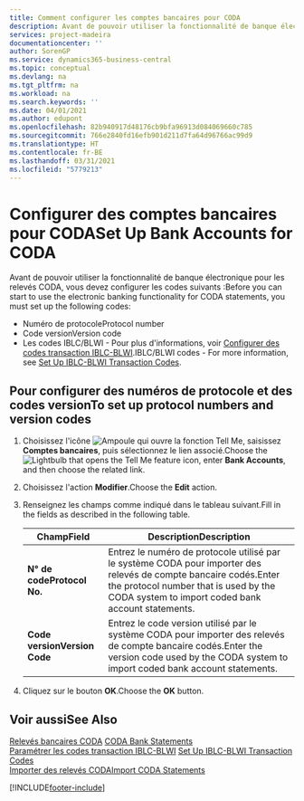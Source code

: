 ```yaml
---
title: Comment configurer les comptes bancaires pour CODA
description: Avant de pouvoir utiliser la fonctionnalité de banque électronique pour les relevés CODA, vous devez configurer certains codes.
services: project-madeira
documentationcenter: ''
author: SorenGP
ms.service: dynamics365-business-central
ms.topic: conceptual
ms.devlang: na
ms.tgt_pltfrm: na
ms.workload: na
ms.search.keywords: ''
ms.date: 04/01/2021
ms.author: edupont
ms.openlocfilehash: 82b940917d48176cb9bfa96913d084069660c785
ms.sourcegitcommit: 766e2840fd16efb901d211d7fa64d96766ac99d9
ms.translationtype: HT
ms.contentlocale: fr-BE
ms.lasthandoff: 03/31/2021
ms.locfileid: "5779213"
---
```

# <a name="set-up-bank-accounts-for-coda"></a><span data-ttu-id="75cef-103">Configurer des comptes bancaires pour CODA</span><span class="sxs-lookup"><span data-stu-id="75cef-103">Set Up Bank Accounts for CODA</span></span>
<span data-ttu-id="75cef-104">Avant de pouvoir utiliser la fonctionnalité de banque électronique pour les relevés CODA, vous devez configurer les codes suivants :</span><span class="sxs-lookup"><span data-stu-id="75cef-104">Before you can start to use the electronic banking functionality for CODA statements, you must set up the following codes:</span></span>  

- <span data-ttu-id="75cef-105">Numéro de protocole</span><span class="sxs-lookup"><span data-stu-id="75cef-105">Protocol number</span></span>  
- <span data-ttu-id="75cef-106">Code version</span><span class="sxs-lookup"><span data-stu-id="75cef-106">Version code</span></span>  
- <span data-ttu-id="75cef-107">Les codes IBLC/BLWI - Pour plus d'informations, voir [Configurer des codes transaction IBLC-BLWI](how-to-set-up-iblc-blwi-transaction-codes.md).</span><span class="sxs-lookup"><span data-stu-id="75cef-107">IBLC/BLWI codes - For more information, see [Set Up IBLC-BLWI Transaction Codes](how-to-set-up-iblc-blwi-transaction-codes.md).</span></span>  

## <a name="to-set-up-protocol-numbers-and-version-codes"></a><span data-ttu-id="75cef-108">Pour configurer des numéros de protocole et des codes version</span><span class="sxs-lookup"><span data-stu-id="75cef-108">To set up protocol numbers and version codes</span></span>  

1.  <span data-ttu-id="75cef-109">Choisissez l'icône ![Ampoule qui ouvre la fonction Tell Me](../../media/ui-search/search_small.png "Dites-moi ce que vous voulez faire"), saisissez **Comptes bancaires**, puis sélectionnez le lien associé.</span><span class="sxs-lookup"><span data-stu-id="75cef-109">Choose the ![Lightbulb that opens the Tell Me feature](../../media/ui-search/search_small.png "Tell me what you want to do") icon, enter **Bank Accounts**, and then choose the related link.</span></span>  
2.  <span data-ttu-id="75cef-110">Choisissez l'action **Modifier**.</span><span class="sxs-lookup"><span data-stu-id="75cef-110">Choose the **Edit** action.</span></span>  
3.  <span data-ttu-id="75cef-111">Renseignez les champs comme indiqué dans le tableau suivant.</span><span class="sxs-lookup"><span data-stu-id="75cef-111">Fill in the fields as described in the following table.</span></span>  

    |<span data-ttu-id="75cef-112">Champ</span><span class="sxs-lookup"><span data-stu-id="75cef-112">Field</span></span>|<span data-ttu-id="75cef-113">Description</span><span class="sxs-lookup"><span data-stu-id="75cef-113">Description</span></span>|  
    |---------------------------------|---------------------------------------|  
    |<span data-ttu-id="75cef-114">**N° de code**</span><span class="sxs-lookup"><span data-stu-id="75cef-114">**Protocol No.**</span></span>|<span data-ttu-id="75cef-115">Entrez le numéro de protocole utilisé par le système CODA pour importer des relevés de compte bancaire codés.</span><span class="sxs-lookup"><span data-stu-id="75cef-115">Enter the protocol number that is used by the CODA system to import coded bank account statements.</span></span>|  
    |<span data-ttu-id="75cef-116">**Code version**</span><span class="sxs-lookup"><span data-stu-id="75cef-116">**Version Code**</span></span>|<span data-ttu-id="75cef-117">Entrez le code version utilisé par le système CODA pour importer des relevés de compte bancaire codés.</span><span class="sxs-lookup"><span data-stu-id="75cef-117">Enter the version code used by the CODA system to import coded bank account statements.</span></span>|  

4.  <span data-ttu-id="75cef-118">Cliquez sur le bouton **OK**.</span><span class="sxs-lookup"><span data-stu-id="75cef-118">Choose the **OK** button.</span></span>  

## <a name="see-also"></a><span data-ttu-id="75cef-119">Voir aussi</span><span class="sxs-lookup"><span data-stu-id="75cef-119">See Also</span></span>  
 <span data-ttu-id="75cef-120">[Relevés bancaires CODA](coda-bank-statements.md) </span><span class="sxs-lookup"><span data-stu-id="75cef-120">[CODA Bank Statements](coda-bank-statements.md) </span></span>  
 <span data-ttu-id="75cef-121">[Paramétrer les codes transaction IBLC-BLWI](how-to-set-up-iblc-blwi-transaction-codes.md) </span><span class="sxs-lookup"><span data-stu-id="75cef-121">[Set Up IBLC-BLWI Transaction Codes](how-to-set-up-iblc-blwi-transaction-codes.md) </span></span>  
 [<span data-ttu-id="75cef-122">Importer des relevés CODA</span><span class="sxs-lookup"><span data-stu-id="75cef-122">Import CODA Statements</span></span>](how-to-import-coda-statements.md)


[!INCLUDE[footer-include](../../includes/footer-banner.md)]